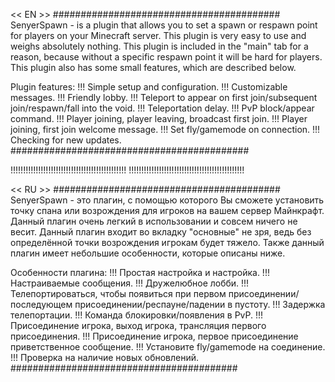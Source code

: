 << EN >>
#########################################
SenyerSpawn - is a plugin that allows you to
set a spawn or respawn point for players on your
Minecraft server. This plugin is very easy to use
and weighs absolutely nothing. This plugin is included in the
"main" tab for a reason, because without a specific respawn point
it will be hard for players. This plugin also has some small
features, which are described below.

Plugin features:
!!! Simple setup and configuration.
!!! Customizable messages.
!!! Friendly lobby.
!!! Teleport to appear on first join/subsequent join/respawn/fall into the void.
!!! Teleportation delay.
!!! PvP block/appear command.
!!! Player joining, player leaving, broadcast first join.
!!! Player joining, first join welcome message.
!!! Set fly/gamemode on connection.
!!! Checking for new updates.
###########################################

!!!!!!!!!!!!!!!!!!!!!!!!!!!!!!!!!!!!!!!!!!!!!!
!!!!!!!!!!!!!!!!!!!!!!!!!!!!!!!!!!!!!!!!!!!!!!

 << RU >>
#########################################
SenyerSpawn - это плагин, с помощью которого Вы сможете 
установить точку спана или возрождения для игроков на вашем 
сервер Майнкрафт. Данный плагин очень легкий в использовании 
и совсем ничего не весит. Данный плагин входит во вкладку 
"основные" не зря, ведь без определённой точки возрождения 
игрокам будет тяжело. Также данный плагин имеет небольшие 
особенности, которые описаны ниже.

Особенности плагина:
!!! Простая настройка и настройка.
!!! Настраиваемые сообщения.
!!! Дружелюбное лобби.
!!! Телепортироваться, чтобы появиться при первом присоединении/последующем присоединении/респауне/падении в пустоту.
!!! Задержка телепортации.
!!! Команда блокировки/появления в PvP.
!!! Присоединение игрока, выход игрока, трансляция первого присоединения.
!!! Присоединение игрока, первое присоединение приветственное сообщение.
!!! Установите fly/gamemode на соединение.
!!! Проверка на наличие новых обновлений.
#########################################
